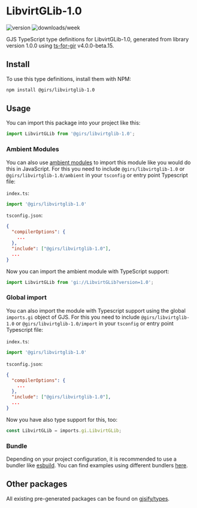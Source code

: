 
# LibvirtGLib-1.0

![version](https://img.shields.io/npm/v/@girs/libvirtglib-1.0)
![downloads/week](https://img.shields.io/npm/dw/@girs/libvirtglib-1.0)


GJS TypeScript type definitions for LibvirtGLib-1.0, generated from library version 1.0.0 using [ts-for-gir](https://github.com/gjsify/ts-for-gir) v4.0.0-beta.15.


## Install

To use this type definitions, install them with NPM:
```bash
npm install @girs/libvirtglib-1.0
```

## Usage

You can import this package into your project like this:
```ts
import LibvirtGLib from '@girs/libvirtglib-1.0';
```

### Ambient Modules

You can also use [ambient modules](https://github.com/gjsify/ts-for-gir/tree/main/packages/cli#ambient-modules) to import this module like you would do this in JavaScript.
For this you need to include `@girs/libvirtglib-1.0` or `@girs/libvirtglib-1.0/ambient` in your `tsconfig` or entry point Typescript file:

`index.ts`:
```ts
import '@girs/libvirtglib-1.0'
```

`tsconfig.json`:
```json
{
  "compilerOptions": {
    ...
  },
  "include": ["@girs/libvirtglib-1.0"],
  ...
}
```

Now you can import the ambient module with TypeScript support: 

```ts
import LibvirtGLib from 'gi://LibvirtGLib?version=1.0';
```

### Global import

You can also import the module with Typescript support using the global `imports.gi` object of GJS.
For this you need to include `@girs/libvirtglib-1.0` or `@girs/libvirtglib-1.0/import` in your `tsconfig` or entry point Typescript file:

`index.ts`:
```ts
import '@girs/libvirtglib-1.0'
```

`tsconfig.json`:
```json
{
  "compilerOptions": {
    ...
  },
  "include": ["@girs/libvirtglib-1.0"],
  ...
}
```

Now you have also type support for this, too:

```ts
const LibvirtGLib = imports.gi.LibvirtGLib;
```

### Bundle

Depending on your project configuration, it is recommended to use a bundler like [esbuild](https://esbuild.github.io/). You can find examples using different bundlers [here](https://github.com/gjsify/ts-for-gir/tree/main/examples).

## Other packages

All existing pre-generated packages can be found on [gjsify/types](https://github.com/gjsify/types).

